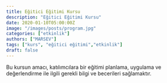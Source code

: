 ```yaml
---
title: Eğitici Eğitimi Kursu
description: "Eğitici Eğitimi Kursu"
date: 2020-01-10T05:00:00Z
image: "/images/posts/program.jpg"
categories: ["etkinlik"]
authors: ["MARSEV"]
tags: ["kurs", "eğitici eğitimi","etkinlik"]
draft: false
---
```


Bu kursun amacı, katılımcılara bir eğitimi planlama, uygulama ve değerlendirme ile ilgili gerekli bilgi ve becerileri sağlamaktır.